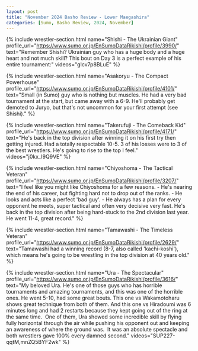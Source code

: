 ```yaml
---
layout: post
title: "November 2024 Basho Review - Lower Maegashira"
categories: [Sumo, Basho Review, 2024, November]
---
```


{% include wrestler-section.html name="Shishi - The Ukrainian Giant" profile_url="https://www.sumo.or.jp/EnSumoDataRikishi/profile/3990/" text="Remember Shishi? Ukrainian guy who has a huge body and a huge heart and not much skill? This bout on Day 3 is a perfect example of his entire tournament:" videos="gIcv7p8BLuE" %}

{% include wrestler-section.html name="Asakoryu - The Compact Powerhouse" profile_url="https://www.sumo.or.jp/EnSumoDataRikishi/profile/4101/" text="Small (in Sumo) guy who is nothing but muscles. He had a very bad tournament at the start, but came away with a 6-9. He'll probably get demoted to Juryo, but that's not uncommon for your first attempt (see Shishi)." %}

{% include wrestler-section.html name="Takerufuji - The Comeback Kid" profile_url="https://www.sumo.or.jp/EnSumoDataRikishi/profile/4171/" text="He's back in the top division after winning it on his first try then getting injured. Had a totally respectable 10-5. 3 of his losses were to 3 of the best wrestlers. He's going to rise to the top I feel." videos="j0kx_I9Q9VE" %}

{% include wrestler-section.html name="Chiyoshoma - The Tactical Veteran" profile_url="https://www.sumo.or.jp/EnSumoDataRikishi/profile/3207/" text="I feel like you might like Chiyoshoma for a few reasons. - He's nearing the end of his career, but fighting hard not to drop out of the ranks. - He looks and acts like a perfect 'bad guy'. - He always has a plan for every opponent he meets, super tactical and often very decisive very fast. He's back in the top division after being hard-stuck to the 2nd division last year. He went 11-4, great record." %}

{% include wrestler-section.html name="Tamawashi - The Timeless Veteran" profile_url="https://www.sumo.or.jp/EnSumoDataRikishi/profile/2629/" text="Tamawashi had a winning record (8-7, also called 'kachi-koshi'), which means he's going to be wrestling in the top division at 40 years old." %}

{% include wrestler-section.html name="Ura - The Spectacular" profile_url="https://www.sumo.or.jp/EnSumoDataRikishi/profile/3616/" text="My beloved Ura. He's one of those guys who has horrible tournaments and amazing tournaments, and this was one of the horrible ones. He went 5-10, had some great bouts. This one vs Wakamotoharu shows great technique from both of them. And this one vs Hiradoumi was 6 minutes long and had 2 restarts because they kept going out of the ring at the same time.  One of them, Ura showed some incredible skill by flying fully horizontal through the air while pushing his opponent out and keeping an awareness of where the ground was.  It was an absolute spectacle and both wrestlers gave 100% every damned second." videos="SUP227-qqtM,mnZQ5BYF2wk" %}
